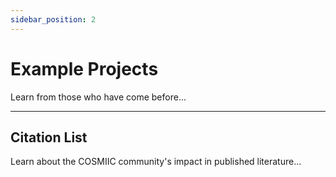 ```yaml
---
sidebar_position: 2
---
```


# Example Projects

Learn from those who have come before...

---

## Citation List

Learn about the COSMIIC community's impact in published literature...
